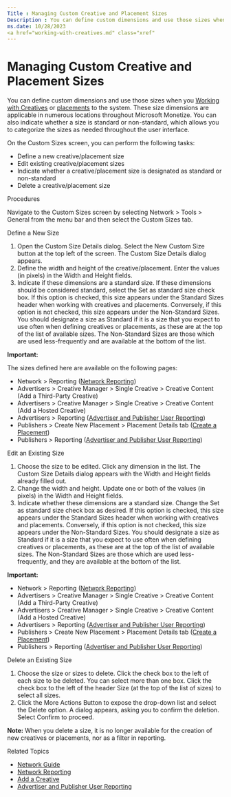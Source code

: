 ```yaml
---
Title : Managing Custom Creative and Placement Sizes
Description : You can define custom dimensions and use those sizes when you
ms.date: 10/28/2023
<a href="working-with-creatives.md" class="xref"
---
```



# Managing Custom Creative and Placement Sizes



You can define custom dimensions and use those sizes when you
<a href="working-with-creatives.md" class="xref"
title="You can traffic a wide range of creative types, from banners to increasingly pervasive rich media types, through the Xandr platform. Only secure content is supported.">Working
with Creatives</a> or
<a href="working-with-placements.md" class="xref">placements</a> to
the system. These size dimensions are applicable in numerous locations
throughout Microsoft Monetize. You can also indicate
whether a size is standard or non-standard, which allows you to
categorize the sizes as needed throughout the user interface.

On the Custom Sizes screen, you
can perform the following tasks:

- Define a new creative/placement size
- Edit existing creative/placement sizes
- Indicate whether a creative/placement size is designated as
  standard or
  non-standard
- Delete a creative/placement size

Procedures

Navigate to the Custom Sizes
screen by selecting
Network 
\>  Tools  \>
 General from the menu bar and
then select the Custom Sizes tab.

Define a New Size

1.  Open the Custom Size Details
    dialog. Select the New Custom Size
    button at the top left of the screen. The
    Custom Size Details dialog
    appears.
2.  Define the width and height of the creative/placement. Enter the
    values (in pixels) in the Width
    and Height fields.
3.  Indicate if these dimensions are a standard size. If these
    dimensions should be considered standard, select the
    Set as standard size check box. If
    this option is checked, this size appears under the
    Standard Sizes header when working
    with creatives and placements. Conversely, if this option is not
    checked, this size appears under the
    Non-Standard Sizes. You should
    designate a size as Standard if it
    is a size that you expect to use often when defining creatives or
    placements, as these are at the top of the list of available sizes.
    The Non-Standard Sizes are those
    which are used less-frequently and are available at the bottom of
    the list.



<b>Important:</b>

The sizes defined here are available on the following pages:

- Network
   \>  Reporting
  (<a href="network-reporting.md" class="xref">Network Reporting</a>)
- Advertisers
   \>  Creative Manager  \>
   Single Creative  \>
   Creative Content (Add a
  Third-Party Creative)
- Advertisers
   \>  Creative Manager  \>
   Single Creative  \>
   Creative Content (Add a
  Hosted Creative)
- Advertisers
   \>  Reporting
  (<a href="advertiser-and-publisher-user-reporting.md"
  class="xref">Advertiser and Publisher User Reporting</a>)
- Publishers
   \>  Create New Placement  \>
   Placement Details tab
  (<a href="create-a-placement.md" class="xref">Create a Placement</a>)
- Publishers
   \>  Reporting
  (<a href="advertiser-and-publisher-user-reporting.md"
  class="xref">Advertiser and Publisher User Reporting</a>)



Edit an Existing Size

1.  Choose the size to be edited. Click any dimension in the list. The
    Custom Size Details dialog appears
    with the Width and
    Height fields already filled out.
2.  Change the width and height. Update one or both of the values (in
    pixels) in the Width and
    Height fields.
3.  Indicate whether these dimensions are a standard size. Change the
    Set as standard size check box as
    desired. If this option is checked, this size appears under the
    Standard Sizes header when working
    with creatives and placements. Conversely, if this option is not
    checked, this size appears under the
    Non-Standard Sizes. You should
    designate a size as Standard if it
    is a size that you expect to use often when defining creatives or
    placements, as these are at the top of the list of available sizes.
    The Non-Standard Sizes are those
    which are used less-frequently, and they are available at the bottom
    of the list.



<b>Important:</b>

- Network
   \>  Reporting
  (<a href="network-reporting.md" class="xref">Network Reporting</a>)
- Advertisers
   \>  Creative Manager  \>
   Single Creative  \>
   Creative Content (Add a
  Third-Party Creative)
- Advertisers
   \>  Creative Manager  \>
   Single Creative  \>
   Creative Content (Add a
  Hosted Creative)
- Advertisers
   \>  Reporting
  (<a href="advertiser-and-publisher-user-reporting.md"
  class="xref">Advertiser and Publisher User Reporting</a>)
- Publishers
   \>  Create New Placement  \>
   Placement Details tab
  (<a href="create-a-placement.md" class="xref">Create a Placement</a>)
- Publishers
   \>  Reporting
  (<a href="advertiser-and-publisher-user-reporting.md"
  class="xref">Advertiser and Publisher User Reporting</a>)



Delete an Existing Size

1.  Choose the size or sizes to delete. Click the check box to the left
    of each size to be deleted. You can select more than one box. Click
    the check box to the left of the header
    Size (at the top of the list of
    sizes) to select all sizes.
2.  Click the More Actions Button to
    expose the drop-down list and select the
    Delete option. A dialog appears,
    asking you to confirm the deletion. Select
    Confirm to proceed.



<b>Note:</b> When you delete a size, it is no
longer available for the creation of new creatives or placements, nor as
a filter in reporting.



Related Topics

- <a href="network-guide.md" class="xref">Network Guide</a>
- <a href="network-reporting.md" class="xref">Network Reporting</a>
- <a href="add-a-creative.md" class="xref"
  title="You can add a creative by either uploading a spreadsheet or the creative files directly from your computer. Only secure content is supported.">Add
  a Creative</a>
- <a href="advertiser-and-publisher-user-reporting.md"
  class="xref">Advertiser and Publisher User Reporting</a>




